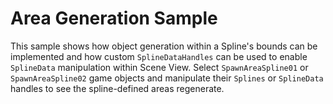 # Area Generation Sample

This sample shows how object generation within a Spline's bounds can be implemented and how custom `SplineDataHandles` can be used to enable `SplineData` manipulation within Scene View. 
Select `SpawnAreaSpline01` or `SpawnAreaSpline02` game objects and manipulate their `Splines` or `SplineData` handles to see the spline-defined areas regenerate.
